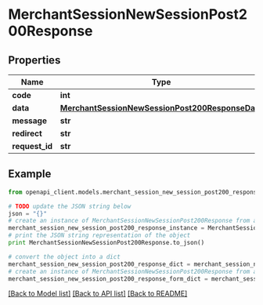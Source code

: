 # MerchantSessionNewSessionPost200Response


## Properties

Name | Type | Description | Notes
------------ | ------------- | ------------- | -------------
**code** | **int** |  | [optional] 
**data** | [**MerchantSessionNewSessionPost200ResponseData**](MerchantSessionNewSessionPost200ResponseData.md) |  | [optional] 
**message** | **str** |  | [optional] 
**redirect** | **str** |  | [optional] 
**request_id** | **str** |  | [optional] 

## Example

```python
from openapi_client.models.merchant_session_new_session_post200_response import MerchantSessionNewSessionPost200Response

# TODO update the JSON string below
json = "{}"
# create an instance of MerchantSessionNewSessionPost200Response from a JSON string
merchant_session_new_session_post200_response_instance = MerchantSessionNewSessionPost200Response.from_json(json)
# print the JSON string representation of the object
print MerchantSessionNewSessionPost200Response.to_json()

# convert the object into a dict
merchant_session_new_session_post200_response_dict = merchant_session_new_session_post200_response_instance.to_dict()
# create an instance of MerchantSessionNewSessionPost200Response from a dict
merchant_session_new_session_post200_response_form_dict = merchant_session_new_session_post200_response.from_dict(merchant_session_new_session_post200_response_dict)
```
[[Back to Model list]](../README.md#documentation-for-models) [[Back to API list]](../README.md#documentation-for-api-endpoints) [[Back to README]](../README.md)


